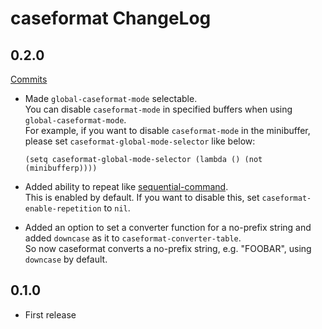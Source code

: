# caseformat ChangeLog

## 0.2.0

[Commits](https://github.com/HKey/caseformat/compare/0.1.0...master)

- Made `global-caseformat-mode` selectable.  
  You can disable `caseformat-mode` in specified buffers when using
  `global-caseformat-mode`.  
  For example, if you want to disable `caseformat-mode` in the minibuffer,
  please set `caseformat-global-mode-selector` like below:

  ```emacs-lisp
  (setq caseformat-global-mode-selector (lambda () (not (minibufferp))))
  ```

- Added ability to repeat like [sequential-command](http://www.emacswiki.org/emacs/sequential-command.el).  
  This is enabled by default.
  If you want to disable this, set `caseformat-enable-repetition` to `nil`.

- Added an option to set a converter function for a no-prefix string and
  added `downcase` as it to `caseformat-converter-table`.  
  So now caseformat converts a no-prefix string, e.g. "FOOBAR",
  using `downcase` by default.

## 0.1.0

- First release
